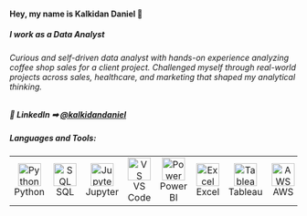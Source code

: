 

<h4>Hey, my name is Kalkidan Daniel 👋</h4>

<h5>I work as a Data Analyst </h5>
<h6>Curious and self-driven data analyst with hands-on experience analyzing coffee shop sales for a client project. Challenged myself through real-world projects across sales, healthcare, and marketing that shaped my analytical thinking.</h6>
<h5>🏢 LinkedIn ➡︎ <a href="https://www.linkedin.com/in/kalkidandaniel/" target="_blank">@kalkidandaniel</a></h5>


<h5 align="left">Languages and Tools:</h5>

<table>
  <tr>
    <td align="center" width="100">
<!--       <a href="https://www.python.org/" target="_blank"> -->
        <img src="https://cdn.jsdelivr.net/gh/devicons/devicon/icons/python/python-original.svg" width="40" height="40" alt="Python"/>
        <br>Python
      </a>
    </td>
    <td align="center" width="100">
<!--       <a href="https://www.mysql.com/" target="_blank"> -->
        <img src="https://cdn.jsdelivr.net/gh/devicons/devicon/icons/mysql/mysql-original.svg" width="40" height="40" alt="SQL"/>
        <br>SQL
      </a>
    </td>
    <td align="center" width="100">
<!--       <a href="https://jupyter.org/" target="_blank"> -->
        <img src="https://upload.wikimedia.org/wikipedia/commons/3/38/Jupyter_logo.svg" width="40" height="40" alt="Jupyter"/>
        <br>Jupyter
      </a>
    </td>
    <td align="center" width="100">
<!--       <a href="https://code.visualstudio.com/" target="_blank"> -->
        <img src="https://cdn.jsdelivr.net/gh/devicons/devicon/icons/vscode/vscode-original.svg" width="40" height="40" alt="VS Code"/>
        <br>VS Code
      </a>
    </td>
   <td align="center" width="100">
<!--       <a href="https://powerbi.microsoft.com/" target="_blank"> -->
        <img src="https://img.icons8.com/color/48/000000/power-bi.png" width="40" height="40" alt="Power BI"/>
        <br>Power BI
      </a>
    </td>
    <td align="center" width="100">
<!--       <a href="https://www.microsoft.com/en-us/microsoft-365/excel" target="_blank"> -->
        <img src="https://img.icons8.com/color/48/000000/microsoft-excel-2019--v1.png" width="40" height="40" alt="Excel"/>
        <br>Excel
      </a>
    </td>
    <td align="center" width="100">
<!--       <a href="https://www.tableau.com/" target="_blank"> -->
        <img src="https://img.icons8.com/color/48/000000/tableau-software.png" width="40" height="40" alt="Tableau"/>
        <br>Tableau
      </a>
    </td>
    <td align="center" width="100">
<!--       <a href="https://aws.amazon.com/" target="_blank"> -->
        <img src="https://img.icons8.com/color/48/000000/amazon-web-services.png" width="40" height="40" alt="AWS"/>
        <br>AWS
      </a>
    </td>
   
  </tr>
</table>


